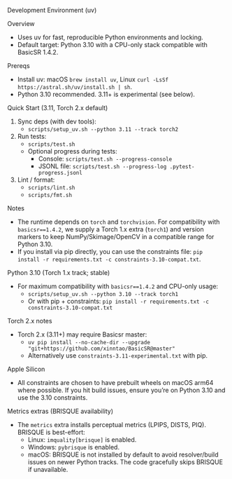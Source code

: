 Development Environment (uv)

Overview
- Uses uv for fast, reproducible Python environments and locking.
- Default target: Python 3.10 with a CPU-only stack compatible with BasicSR 1.4.2.

Prereqs
- Install uv: macOS `brew install uv`, Linux `curl -LsSf https://astral.sh/uv/install.sh | sh`.
- Python 3.10 recommended. 3.11+ is experimental (see below).

Quick Start (3.11, Torch 2.x default)
1) Sync deps (with dev tools):
   - `scripts/setup_uv.sh --python 3.11 --track torch2`
2) Run tests:
   - `scripts/test.sh`
   - Optional progress during tests:
     - Console: `scripts/test.sh --progress-console`
     - JSONL file: `scripts/test.sh --progress-log .pytest-progress.jsonl`
3) Lint / format:
   - `scripts/lint.sh`
   - `scripts/fmt.sh`

Notes
- The runtime depends on `torch` and `torchvision`. For compatibility with `basicsr==1.4.2`, we supply a Torch 1.x extra (`torch1`) and version markers to keep NumPy/Skimage/OpenCV in a compatible range for Python 3.10.
- If you install via pip directly, you can use the constraints file: `pip install -r requirements.txt -c constraints-3.10-compat.txt`.

Python 3.10 (Torch 1.x track; stable)
- For maximum compatibility with `basicsr==1.4.2` and CPU-only usage:
  - `scripts/setup_uv.sh --python 3.10 --track torch1`
  - Or with pip + constraints: `pip install -r requirements.txt -c constraints-3.10-compat.txt`

Torch 2.x notes
- Torch 2.x (3.11+) may require Basicsr master:
  - `uv pip install --no-cache-dir --upgrade "git+https://github.com/xinntao/BasicSR@master"`
  - Alternatively use `constraints-3.11-experimental.txt` with pip.

Apple Silicon
- All constraints are chosen to have prebuilt wheels on macOS arm64 where possible. If you hit build issues, ensure you’re on Python 3.10 and use the 3.10 constraints.

Metrics extras (BRISQUE availability)
- The `metrics` extra installs perceptual metrics (LPIPS, DISTS, PIQ). BRISQUE is best-effort:
  - Linux: `imquality[brisque]` is enabled.
  - Windows: `pybrisque` is enabled.
  - macOS: BRISQUE is not installed by default to avoid resolver/build issues on newer Python tracks. The code gracefully skips BRISQUE if unavailable.
